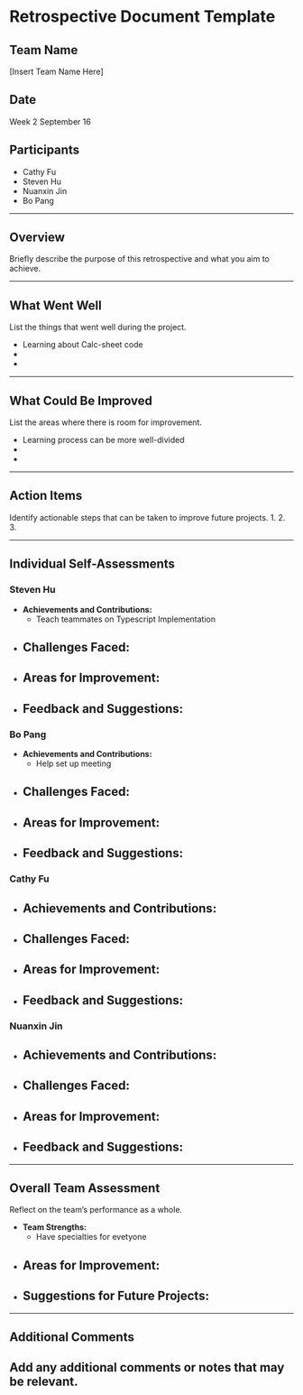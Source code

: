 # Retrospective Document Template

## Team Name
[Insert Team Name Here]

## Date
Week 2 September 16

## Participants
- Cathy Fu
- Steven Hu
- Nuanxin Jin
- Bo Pang
---

## Overview
Briefly describe the purpose of this retrospective and what you aim to achieve.

---

## What Went Well
List the things that went well during the project.
- Learning about Calc-sheet code 
- 
-

---

## What Could Be Improved
List the areas where there is room for improvement.
- Learning process can be more well-divided 
-
-

---

## Action Items
Identify actionable steps that can be taken to improve future projects.
1. 
2.
3.

---

## Individual Self-Assessments
### Steven Hu
- **Achievements and Contributions:**
  - Teach teammates on Typescript Implementation 
- **Challenges Faced:**
  -
- **Areas for Improvement:**
  -
- **Feedback and Suggestions:**
  -

### Bo Pang
- **Achievements and Contributions:**
  - Help set up meeting
- **Challenges Faced:**
  -
- **Areas for Improvement:**
  -
- **Feedback and Suggestions:**
  -

### Cathy Fu
- **Achievements and Contributions:**
  -
- **Challenges Faced:**
  -
- **Areas for Improvement:**
  -
- **Feedback and Suggestions:**
  -

### Nuanxin Jin
- **Achievements and Contributions:**
  -
- **Challenges Faced:**
  -
- **Areas for Improvement:**
  -
- **Feedback and Suggestions:**
  -


---

## Overall Team Assessment
Reflect on the team’s performance as a whole.
- **Team Strengths:**
  - Have specialties for evetyone
- **Areas for Improvement:**
  - 
- **Suggestions for Future Projects:**
  -

---

## Additional Comments
Add any additional comments or notes that may be relevant.
-
